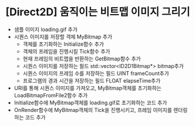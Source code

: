 # [Direct2D] 움직이는 비트맵 이미지 그리기
- 샘플 이미지 loading.gif 추가
- 시퀀스 이미지를 저장할 객체 MyBitmap 추가
  - 객체를 초기화하는 Initialize함수 추가
  - 객체의 프레임을 진행시킬 Tick함수 추가
  - 현재 프레임의 비트맵을 반환하는 GetBitmap함수 추가
  - 시퀀스 이미지를 저장하는 필드 std::vector<ID2D1Bitmap*> bitmap추가
  - 시퀀스 이미지의 프레임 수를 저장하는 필드 UINT frameCount추가
  - 프로그램의 경과 시간을 저장하는 필드 FLOAT elapseTime추가
- URI를 통해 시퀀스 이미지를 가져오고, MyBitmap객체를 초기화하는 LoadBitmapFromFile2함수 추가
- Initialize함수에 MyBitmap객체를 loading.gif로 초기화하는 코드 추가
- OnRender함수에 MyBitmap객체의 Tick을 진행시키고, 프레임 이미지를 렌더링하는 코드 추가
